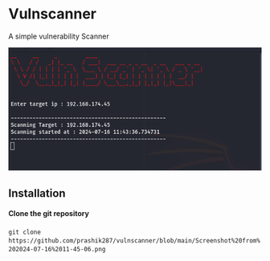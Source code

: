 # Vulnscanner
A simple vulnerability Scanner

![alt text](https://github.com/prashik287/vulnscanner/blob/main/Screenshot%20from%202024-07-16%2011-45-06.png)


## Installation ##
  #### Clone the git repository ####
  `git clone https://github.com/prashik287/vulnscanner/blob/main/Screenshot%20from%202024-07-16%2011-45-06.png`
